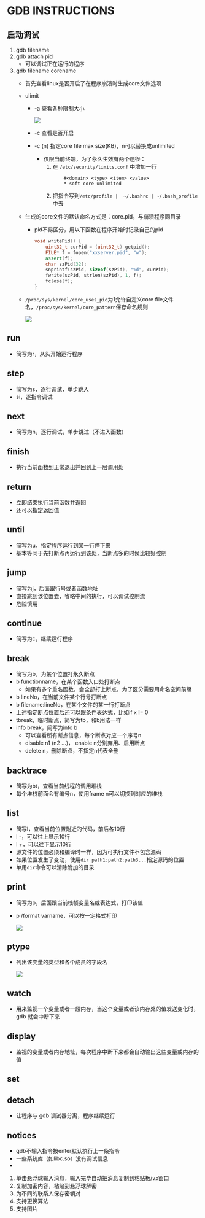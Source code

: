 # GDB INSTRUCTIONS

## 启动调试
1. gdb filename
2. gdb attach pid
   - 可以调试正在运行的程序
3. gdb filename corename
   - 首先查看linux是否开启了在程序崩溃时生成core文件选项
   - ulimit
     - -a 查看各种限制大小
     
         ![](../images/1669626960356.png) 
     - -c 查看是否开启
     - -c (n) 指定core file max size(KB)，n可以替换成unlimited
       - 仅限当前终端，为了永久生效有两个途径：
         1. 在 `/etc/security/limits.conf` 中增加一行
            ```
                #<domain> <type> <item> <value>
                * soft core unlimited 
            ```
         2. 把指令写到`/etc/profile |  ~/.bashrc | ~/.bash_profile`中去
   - 生成的core文件的默认命名方式是：core.pid，与崩溃程序同目录
     - pid不易区分，用以下函数在程序开始时记录自己的pid
        ```c++
        void writePid() { 
            uint32_t curPid = (uint32_t) getpid(); 
            FILE* f = fopen("xxserver.pid", "w"); 
            assert(f); 
            char szPid[32]; 
            snprintf(szPid, sizeof(szPid), "%d", curPid); 
            fwrite(szPid, strlen(szPid), 1, f); 
            fclose(f); 
        }
        ``` 
    - `/proc/sys/kernel/core_uses_pid`为1允许自定义core file文件名，`/proc/sys/kernel/core_pattern`保存命名规则

        ![](../images/1669627916379.png)

## run
- 简写为r，从头开始运行程序

## step
- 简写为s，逐行调试，单步跳入
- si，逐指令调试

## next
- 简写为n，逐行调试，单步跳过（不进入函数）

## finish
- 执行当前函数到正常退出并回到上一层调用处  

## return
- 立即结束执行当前函数并返回
- 还可以指定返回值
 
## until
- 简写为u，指定程序运行到某一行停下来
- 基本等同于先打断点再运行到该处，当断点多的时候比较好控制

## jump
- 简写为j，后面跟行号或者函数地址
- 直接跳到该位置去，省略中间的执行，可以调试控制流
- 危险慎用

## continue
- 简写为c，继续运行程序

## break
- 简写为b，为某个位置打永久断点
- b functionname，在某个函数入口处打断点
  - 如果有多个重名函数，会全部打上断点，为了区分需要用命名空间前缀
- b lineNo，在当前文件某个行号打断点
- b filename:lineNo，在某个文件的某一行打断点
- 上述指定断点位置后还可以跟条件表达式，比如if x != 0
- tbreak，临时断点，简写为tb，和b用法一样
- info break，简写为info b
  - 可以查看所有断点信息，每个断点对应一个序号n
  - disable n1 (n2 ...)， enable n分别弃用、启用断点
  - delete n，删除断点，不指定n代表全删


## backtrace
- 简写为bt，查看当前线程的调用堆栈
- 每个堆栈前面会有编号n，使用frame n可以切换到对应的堆栈
  
## list
- 简写l，查看当前位置附近的代码，前后各10行
- l -，可以往上显示10行
- l +，可以往下显示10行
- 源文件的位置必须和编译时一样，因为可执行文件不包含源码
- 如果位置发生了变动，使用`dir path1:path2:path3...`指定源码的位置
- 单用`dir`命令可以清除附加的目录

## print
- 简写为p，后面跟当前栈帧变量名或表达式，打印该值
- p /format varname，可以按一定格式打印
  
  ![](../images/1669713541559.png)

## ptype
- 列出该变量的类型和各个成员的字段名

  ![](../images/1669713655183.png)

## watch
- 用来监视一个变量或者一段内存，当这个变量或者该内存处的值发送变化时，gdb 就会中断下来

## display
- 监视的变量或者内存地址，每次程序中断下来都会自动输出这些变量或内存的值

## set

## detach
- 让程序与 gdb 调试器分离，程序继续运行

## notices
- gdb不输入指令按enter默认执行上一条指令
- 一些系统库（如libc.so）没有调试信息
- 


1. 单击悬浮球输入消息，输入完毕自动把消息复制到粘贴板/vx窗口
2. 复制加密内容，粘贴到悬浮球解密
3. 为不同的联系人保存密钥对
4. 支持更换算法
5. 支持图片